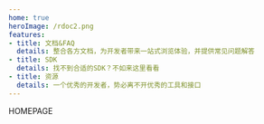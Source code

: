 ```yaml
---
home: true
heroImage: /rdoc2.png
features:
- title: 文档&FAQ
  details: 整合各方文档，为开发者带来一站式浏览体验，并提供常见问题解答
- title: SDK
  details: 找不到合适的SDK？不如来这里看看
- title: 资源
  details: 一个优秀的开发者，势必离不开优秀的工具和接口
---
```


HOMEPAGE